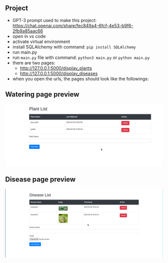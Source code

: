 ## Project
* GPT-3 prompt used to make this project: https://chat.openai.com/share/fec849a4-6fcf-4e53-b9f6-2fb9a85aac66
* open in vs code
* activate virtual environment
* install SQLAlchemy with command: `pip install SQLAlchemy`
* run main.py
* run `main.py` file with command: `python3 main.py` or `python main.py`
* there are two pages:
    * http://127.0.0.1:5000/display_plants
    * http://127.0.0.1:5000/display_diseases
* when you open the urls, the pages should look like the followings:

## Watering page preview
![plants_page](static/plants_page.png)

## Disease page preview
![disease_page](static/disease_page.png)

